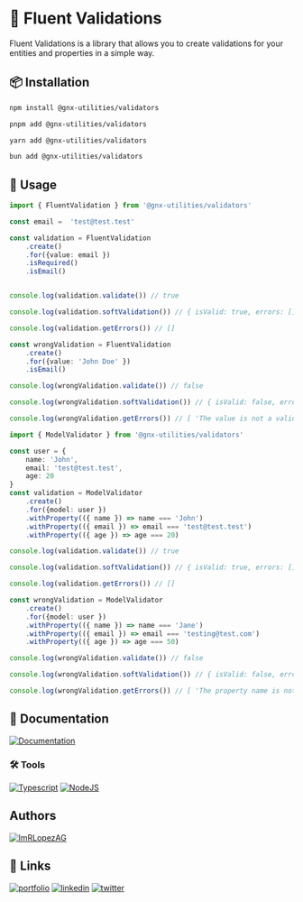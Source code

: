 # 📝 Fluent Validations

Fluent Validations is a library that allows you to create validations for your entities  and properties in a simple way.


## 📦 Installation


```bash
npm install @gnx-utilities/validators
```
```bash
pnpm add @gnx-utilities/validators
```
```bash
yarn add @gnx-utilities/validators
```
```bash
bun add @gnx-utilities/validators
```

## 📖 Usage

```ts
import { FluentValidation } from '@gnx-utilities/validators'

const email =  'test@test.test'

const validation = FluentValidation
    .create()
    .for({value: email })
    .isRequired()
    .isEmail()


console.log(validation.validate()) // true

console.log(validation.softValidation()) // { isValid: true, errors: [], totalErrors: 0 }

console.log(validation.getErrors()) // []

const wrongValidation = FluentValidation
    .create()
    .for({value: 'John Doe' })
    .isEmail()

console.log(wrongValidation.validate()) // false

console.log(wrongValidation.softValidation()) // { isValid: false, errors: [ 'The value is not a valid email' ], totalErrors: 1 } 

console.log(wrongValidation.getErrors()) // [ 'The value is not a valid email' ]
```

```ts
import { ModelValidator } from '@gnx-utilities/validators'

const user = {
    name: 'John',
    email: 'test@test.test',
    age: 20
}
const validation = ModelValidator
    .create()
    .for({model: user })
    .withProperty(({ name }) => name === 'John')
    .withProperty(({ email }) => email === 'test@test.test')
    .withProperty(({ age }) => age === 20)

console.log(validation.validate()) // true

console.log(validation.softValidation()) // { isValid: true, errors: [], totalErrors: 0 }

console.log(validation.getErrors()) // []

const wrongValidation = ModelValidator
    .create()
    .for({model: user })
    .withProperty(({ name }) => name === 'Jane')
    .withProperty(({ email }) => email === 'testing@test.com')
    .withProperty(({ age }) => age === 50)

console.log(wrongValidation.validate()) // false

console.log(wrongValidation.softValidation()) // { isValid: false, errors: [ 'The property name is not valid', 'The property email is not valid', 'The property age is not valid' ], totalErrors: 3 }

console.log(wrongValidation.getErrors()) // [ 'The property name is not valid', 'The property email is not valid', 'The property age is not valid' ]
```

## 📝 Documentation

[![Documentation](https://img.shields.io/badge/Documentation-000000?style=for-the-badge&logo=read-the-docs&logoColor=white)](https://gnx-udocs.vercel.app)


### 🛠️ Tools


[![Typescript](https://img.shields.io/badge/Typescript-3178C6?logo=typescript&logoColor=white)](https://www.typescriptlang.org/)
[![NodeJS](https://img.shields.io/badge/NodeJS-339933?logo=node.js&logoColor=white)](https://nodejs.org/es/)


## Authors

[![ImRLopezAG](https://img.shields.io/badge/ImRLopezAG-000000?style=for-the-badge&logo=github&logoColor=white)](https://github.com/ImRLopezAG)

## 🔗 Links

[![portfolio](https://img.shields.io/badge/my_portfolio-000?style=for-the-badge&logo=ko-fi&logoColor=white)](https://imrlopez.dev)
[![linkedin](https://img.shields.io/badge/linkedin-0A66C2?style=for-the-badge&logo=linkedin&logoColor=white)](https://www.linkedin.com/in/angel-gabriel-lopez/)
[![twitter](https://img.shields.io/badge/twitter-1DA1F2?style=for-the-badge&logo=twitter&logoColor=white)](https://twitter.com/imr_lopez)
